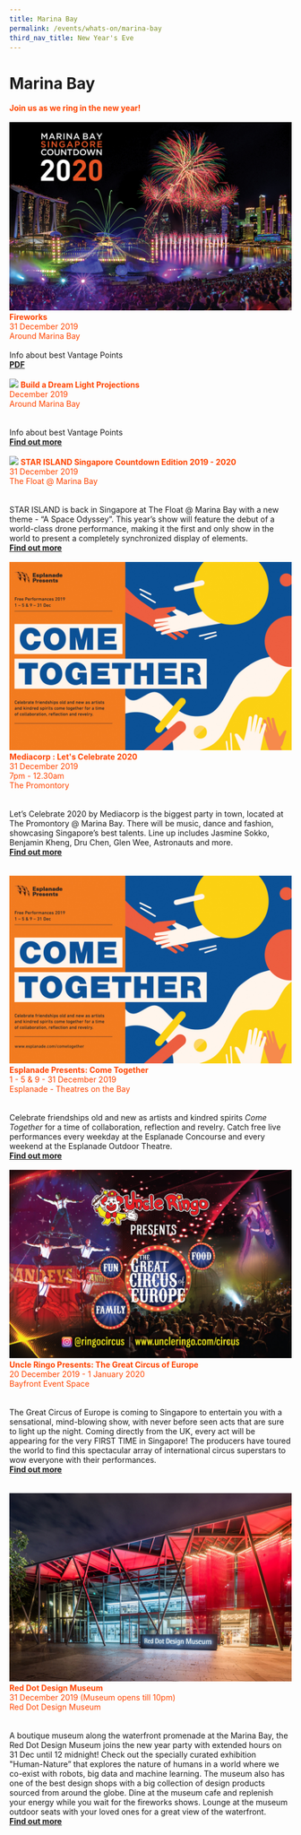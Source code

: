 ```yaml
---
title: Marina Bay
permalink: /events/whats-on/marina-bay
third_nav_title: New Year's Eve
---
```


# Marina Bay
<font color="orangered"><b>Join us as we ring in the new year!</b></font>
<br>      
    <a href="https://www.gardensbythebay.com.sg/"> <img src="/images/(MB)MBSC2020.jpg" /></a>
      <font color="orangered"><b>Fireworks</b></font>
      <font color="orangered"><br>31 December 2019</font>
      <font color="orangered"><br> Around Marina Bay </font>
      <br>
      <br>
      Info about best Vantage Points
      <font color="orangered"><b><br><a href="https://ura-mbsc2020-staging.netlify.com/news/press-releases/files/Random_test_to_check_for_MBSC_Press_Release.pdf">PDF</a></b></font>
      <br>
      <br>
     <a href="https://www.gardensbythebay.com.sg/"> <img src="/images/" /></a>
      <font color="orangered"><b>Build a Dream Light Projections</b></font>
      <font color="orangered"><br>December 2019</font>
      <font color="orangered"><br> Around Marina Bay </font>
      <br>  
      <br>Info about best Vantage Points
      <font color="orangered"><b><br><a href="https://www.gardensbythebay.com.sg/">Find out more</a></b></font>
      <br>
      <br>
     <a href="www.christmaswonderland.sg"> <img src="/images/" /></a>
      <font color="orangered"><b>STAR ISLAND Singapore Countdown Edition 2019 - 2020</b></font>
      <font color="orangered"><br>31 December 2019</font>
      <font color="orangered"><br> The Float @ Marina Bay </font>
      <br>  
      <br>STAR ISLAND is back in Singapore at The Float @ Marina Bay with a new theme - “A Space Odyssey”. This year’s show will feature the debut of a world-class drone performance, making it the first and only show in the world to present a completely synchronized display of elements.
      <font color="orangered"><b><br><a href="https://star-island.sg/">Find out more</a></b></font>
      <br>
      <br>
     <a href="https://www.esplanade.com/festivals-and-series/come-together/2019"> <img src="/images/(M)Esplanade-ComeTogether.jpg" /></a>
      <font color="orangered"><b>Mediacorp : Let's Celebrate 2020</b></font>
      <font color="orangered"><br>31 December 2019</font>
      <font color="orangered"><br>7pm - 12.30am</font>
      <font color="orangered"><br> The Promontory </font>
      <br>  
      <br>Let’s Celebrate 2020 by Mediacorp is the biggest party in town, located at The Promontory @ Marina Bay. There will be music, dance and fashion, showcasing Singapore’s best talents. Line up includes Jasmine Sokko, Benjamin Kheng, Dru Chen, Glen Wee, Astronauts and more.
      <font color="orangered"><b><br><a href="toggle.sg/letscelebrate2020">Find out more</a></b></font>
      <br>
      <br>      
     <a href="https://www.esplanade.com/festivals-and-series/come-together/2019"> <img src="/images/EsplanadePresentsComeTogether(M).jpg" /></a>
      <font color="orangered"><b>Esplanade Presents: Come Together</b></font>
      <font color="orangered"><br>1 - 5 & 9 - 31 December 2019</font>
      <font color="orangered"><br> Esplanade - Theatres on the Bay </font>
      <br>  
      <br>Celebrate friendships old and new as artists and kindred spirits  <em>Come Together</em>  for a time of collaboration, reflection and revelry. Catch free live performances every weekday at the Esplanade Concourse and every weekend at the Esplanade Outdoor Theatre.
      <font color="orangered"><b><br><a href="https://www.esplanade.com/festivals-and-series/come-together/2019">Find out more</a></b></font>
      <br>
      <br>
     <a href="www.uncleringo.com/circus"> <img src="/images/(M)UncleRingoGCE.jpg" /></a>
      <font color="orangered"><b>Uncle Ringo Presents: The Great Circus of Europe</b></font>
      <font color="orangered"><br>20 December 2019 - 1 January 2020</font>
      <font color="orangered"><br> Bayfront Event Space </font>
      <br>  
      <br>The Great Circus of Europe is coming to Singapore to entertain you with a sensational, mind-blowing show, with never before seen acts that are sure to light up the night. Coming directly from the UK, every act will be appearing for the very FIRST TIME in Singapore! The producers have toured the world to find this spectacular array of international circus superstars to wow everyone with their performances.
      <font color="orangered"><b><br><a href="www.uncleringo.com/circus/">Find out more</a></b></font>
      <br>
      <br>      
    <a href="https://www.gardensbythebay.com.sg/"> <img src="/images/(MB)RedDotMuseum.jpg" /></a>
      <font color="orangered"><b>Red Dot Design Museum</b></font>
      <font color="orangered"><br>31 December 2019 (Museum opens till 10pm)</font>
      <font color="orangered"><br> Red Dot Design Museum </font>
      <br>  
      <br> A boutique museum along the waterfront promenade at the Marina Bay, the Red Dot Design Museum joins the new year party with extended hours on 31 Dec until 12 midnight! Check out the specially curated exhibition "Human-Nature” that explores the nature of humans in a world where we co-exist with robots, big data and machine learning. The museum also has one of the best design shops with a big collection of design products sourced from around the globe. Dine at the museum cafe and replenish your energy while you wait for the fireworks shows. Lounge at the museum outdoor seats with your loved ones for a great view of the waterfront. 
      <font color="orangered"><b><br><a href="https://www.museum.red-dot.sg">Find out more</a></b></font>
      <br>
